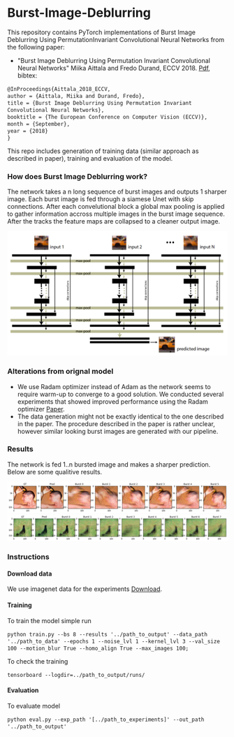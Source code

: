 # Burst-Image-Deblurring

This repository contains PyTorch implementations of Burst Image Deblurring Using PermutationInvariant Convolutional Neural Networks from the following paper:
 - "Burst Image Deblurring Using Permutation Invariant Convolutional Neural Networks" Miika Aittala and Fredo Durand, ECCV 2018. [Pdf](http://openaccess.thecvf.com/content_ECCV_2018/papers/Miika_Aittala_Burst_Image_Deblurring_ECCV_2018_paper.pdf), bibtex:

```
@InProceedings{Aittala_2018_ECCV,
author = {Aittala, Miika and Durand, Fredo},
title = {Burst Image Deblurring Using Permutation Invariant Convolutional Neural Networks},
booktitle = {The European Conference on Computer Vision (ECCV)},
month = {September},
year = {2018}
} 
```

This repo includes generation of training data (similar approach as described in paper), training and evaluation of the model.

### How does Burst Image Deblurring work?

The network takes a n long sequence of burst images and outputs 1 sharper image. Each burst image is fed through a siamese Unet with skip connections. After each convelutional block a global max pooling is applied to gather information accross multiple images in the burst image sequence. After the tracks the feature maps are collapsed to a cleaner output image.

![network](img/Unet.png)

### Alterations from orignal model

* We use Radam optimizer instead of Adam as the network seems to require warm-up to converge to a good solution. We conducted several experiments that showed improved performance using the Radam optimizer [Paper](https://arxiv.org/pdf/1908.03265v1.pdf ).
* The data generation might not be exactly identical to the one described in the paper. The procedure described in the paper is rather unclear, however similar looking burst images are generated with our pipeline.

### Results

The network is fed 1..n bursted image and makes a sharper prediction. Below are some qualitive results.

![result0](img/image_0.png)
![result1](img/image_1.png)

### Instructions

#### Download data
We use imagenet data for the experiments [Download](http://image-net.org/).

#### Training
To train the model simple run
```
python train.py --bs 8 --results '../path_to_output' --data_path '../path_to_data' --epochs 1 --noise_lvl 1 --kernel_lvl 3 --val_size 100 --motion_blur True --homo_align True --max_images 100;
```
To check the training
```
tensorboard --logdir=../path_to_output/runs/
```
#### Evaluation
To evaluate model
```
python eval.py --exp_path '[../path_to_experiments]' --out_path '../path_to_output'
```
